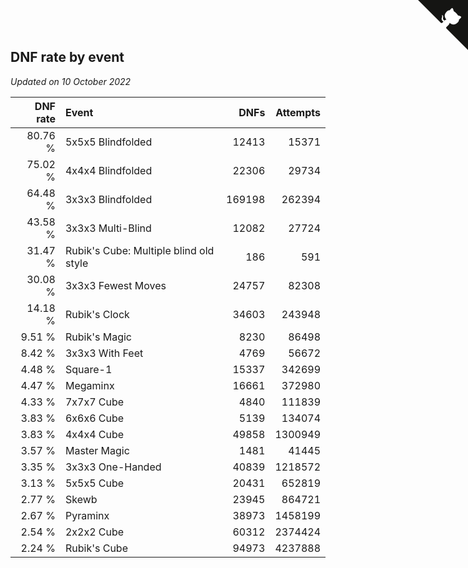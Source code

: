 ## DNF rate by event

*Updated on 10 October 2022*

| DNF rate | Event | DNFs | Attempts |
| ---: | :--- | ---: | ---: |
| 80.76 % | 5x5x5 Blindfolded | 12413 | 15371 |
| 75.02 % | 4x4x4 Blindfolded | 22306 | 29734 |
| 64.48 % | 3x3x3 Blindfolded | 169198 | 262394 |
| 43.58 % | 3x3x3 Multi-Blind | 12082 | 27724 |
| 31.47 % | Rubik's Cube: Multiple blind old style | 186 | 591 |
| 30.08 % | 3x3x3 Fewest Moves | 24757 | 82308 |
| 14.18 % | Rubik's Clock | 34603 | 243948 |
| 9.51 % | Rubik's Magic | 8230 | 86498 |
| 8.42 % | 3x3x3 With Feet | 4769 | 56672 |
| 4.48 % | Square-1 | 15337 | 342699 |
| 4.47 % | Megaminx | 16661 | 372980 |
| 4.33 % | 7x7x7 Cube | 4840 | 111839 |
| 3.83 % | 6x6x6 Cube | 5139 | 134074 |
| 3.83 % | 4x4x4 Cube | 49858 | 1300949 |
| 3.57 % | Master Magic | 1481 | 41445 |
| 3.35 % | 3x3x3 One-Handed | 40839 | 1218572 |
| 3.13 % | 5x5x5 Cube | 20431 | 652819 |
| 2.77 % | Skewb | 23945 | 864721 |
| 2.67 % | Pyraminx | 38973 | 1458199 |
| 2.54 % | 2x2x2 Cube | 60312 | 2374424 |
| 2.24 % | Rubik's Cube | 94973 | 4237888 |


<a href="https://github.com/JustinTimeCuber/wca_statistics" class="github-corner" aria-label="View source on Github"><svg width="80" height="80" viewBox="0 0 250 250" style="fill:#151513; color:#fff; position: absolute; top: 0; border: 0; right: 0;" aria-hidden="true"><path d="M0,0 L115,115 L130,115 L142,142 L250,250 L250,0 Z"></path><path d="M128.3,109.0 C113.8,99.7 119.0,89.6 119.0,89.6 C122.0,82.7 120.5,78.6 120.5,78.6 C119.2,72.0 123.4,76.3 123.4,76.3 C127.3,80.9 125.5,87.3 125.5,87.3 C122.9,97.6 130.6,101.9 134.4,103.2" fill="currentColor" style="transform-origin: 130px 106px;" class="octo-arm"></path><path d="M115.0,115.0 C114.9,115.1 118.7,116.5 119.8,115.4 L133.7,101.6 C136.9,99.2 139.9,98.4 142.2,98.6 C133.8,88.0 127.5,74.4 143.8,58.0 C148.5,53.4 154.0,51.2 159.7,51.0 C160.3,49.4 163.2,43.6 171.4,40.1 C171.4,40.1 176.1,42.5 178.8,56.2 C183.1,58.6 187.2,61.8 190.9,65.4 C194.5,69.0 197.7,73.2 200.1,77.6 C213.8,80.2 216.3,84.9 216.3,84.9 C212.7,93.1 206.9,96.0 205.4,96.6 C205.1,102.4 203.0,107.8 198.3,112.5 C181.9,128.9 168.3,122.5 157.7,114.1 C157.9,116.9 156.7,120.9 152.7,124.9 L141.0,136.5 C139.8,137.7 141.6,141.9 141.8,141.8 Z" fill="currentColor" class="octo-body"></path></svg></a><style>.github-corner:hover .octo-arm{animation:octocat-wave 560ms ease-in-out}@keyframes octocat-wave{0%,100%{transform:rotate(0)}20%,60%{transform:rotate(-25deg)}40%,80%{transform:rotate(10deg)}}@media (max-width:500px){.github-corner:hover .octo-arm{animation:none}.github-corner .octo-arm{animation:octocat-wave 560ms ease-in-out}}</style>
